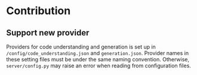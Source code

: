 # Contribution

## Support new provider

Providers for code understanding and generation is set up in `/config/code_understanding.json` and `generation.json`. Provider names in these setting files must be under the same naming convention. Otherwise, `server/config.py` may raise an error when reading from configuration files.